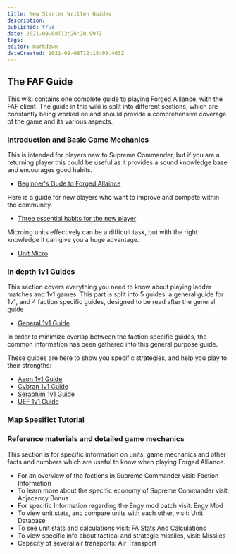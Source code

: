 ```yaml
---
title: New Starter Written Guides
description: 
published: true
date: 2021-09-08T12:26:20.997Z
tags: 
editor: markdown
dateCreated: 2021-09-08T12:15:09.463Z
---
```


## The FAF Guide
This wiki contains one complete guide to playing Forged Alliance, with the FAF client. The guide in this wiki is split into different sections, which are constantly being worked on and should provide a comprehensive coverage of the game and its various aspects.

### Introduction and Basic Game Mechanics
This is intended for players new to Supreme Commander, but if you are a returning player this could be useful as it provides a sound knowledge base and encourages good habits.

- [Beginner's Gude to Forged Allaince](Beginners-Guide-to-Forged-Alliance)

Here is a guide for new players who want to improve and compete within the community.

- [Three essential habits for the new player](Three-Essential-Habits-for-the-New-Player)

Microing units effectively can be a difficult task, but with the right knowledge it can give you a huge advantage.

- [Unit Micro](Unit-Micro)

### In depth 1v1 Guides
This section covers everything you need to know about playing ladder matches and 1v1 games. This part is split into 5 guides: a general guide for 1v1, and 4 faction specific guides, designed to be read after the general guide

- [General 1v1 Guide](General-1v1-Guide)

In order to minimize overlap between the faction specific guides, the common information has been gathered into this general purpose guide.

These guides are here to show you specific strategies, and help you play to their strengths:

- [Aeon 1v1 Guide](Aeon-1v1-Guide)
- [Cybran 1v1 Guide](Cybran-1v1-Guide)
- [Seraphim 1v1 Guide](Seraphim-1v1-Guide)
- [UEF 1v1 Guide](UEF-1v1-Guide)

### Map Spesifict Tutorial

### Reference materials and detailed game mechanics
This section is for specific information on units, game mechanics and other facts and numbers which are useful to know when playing Forged Alliance.

- For an overview of the factions in Supreme Commander visit: Faction Information
- To learn more about the specific economy of Supreme Commander visit: Adjacency Bonus
- For specific Information regarding the Engy mod patch visit: Engy Mod
- To view unit stats, anc compare units with each other, visit: Unit Database
- To see unit stats and calculations visit: FA Stats And Calculations
- To view specific info about tactical and strategic missiles, visit: Missiles
- Capacity of several air transports: Air Transport